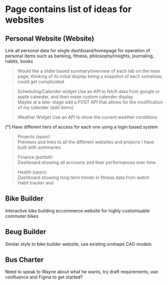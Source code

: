 # Page contains list of ideas for websites
## Personal Website (Website)
Link all personal data for single dashboard/homepage for operation of personal items such as banking, fitness, philosophy/insights, journaling, habits, books

> Would like a slider based summary/overview of each tab on the main page, thinking of its initial display being a snapshot of each somehow, could get complicated.

> Scheduling/Calender widget
Use an API to fetch data from google or apple calender, and then make custom calender display  
Maybe at a later stage add a POST API that allows for the modification of my calender (add items)

> Weather Widget
Use an API to show the current weather conditions


[*] Have different tiers of access for each one using a login based system
> Projects *(open)*:  
Previews and links to all the different websites and projects I have built with summaries.

> Finance *(partial)*:  
Dashboard showing all accounts and their performances over time.

> Health *(open)*:  
Dashboard showing long term trends in fitness data from watch  
Habit tracker and 

## Bike Builder
Interactive bike building eccommerce website for highly customisable commuter bikes

## Beug Builder
Similar style to bike builder website, use existing onshape CAD models

## Bus Charter
Need to speak to Wayne about what he wants, try draft requirements, use confluence and Figma to get started?


